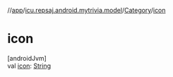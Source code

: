 //[app](../../../index.md)/[icu.repsaj.android.mytrivia.model](../index.md)/[Category](index.md)/[icon](icon.md)

# icon

[androidJvm]\
val [icon](icon.md): [String](https://kotlinlang.org/api/latest/jvm/stdlib/kotlin/-string/index.html)
